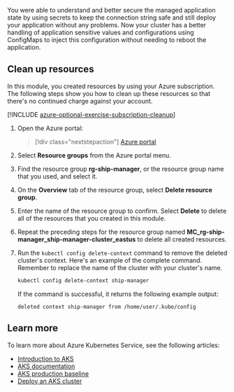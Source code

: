 You were able to understand and better secure the managed application state by using secrets to keep the connection string safe and still deploy your application without any problems. Now your cluster has a better handling of application sensitive values and configurations using ConfigMaps to inject this configuration without needing to reboot the application.

## Clean up resources

In this module, you created resources by using your Azure subscription. The following steps show you how to clean up these resources so that there's no continued charge against your account.

[!INCLUDE [azure-optional-exercise-subscription-cleanup](../../../includes/azure-optional-exercise-subscription-cleanup.md)]

1. Open the Azure portal:

   > [!div class="nextstepaction"]
   > [Azure portal](https://portal.azure.com?azure-portal=true)

1. Select **Resource groups** from the Azure portal menu.

1. Find the resource group **rg-ship-manager**, or the resource group name that you used, and select it.

1. On the **Overview** tab of the resource group, select **Delete resource group**.

1. Enter the name of the resource group to confirm. Select **Delete** to delete all of the resources that you created in this module.

1. Repeat the preceding steps for the resource group named **MC_rg-ship-manager_ship-manager-cluster_eastus** to delete all created resources.

1. Run the `kubectl config delete-context` command to remove the deleted cluster's context. Here's an example of the complete command. Remember to replace the name of the cluster with your cluster's name.

   ```bash
   kubectl config delete-context ship-manager
   ```

   If the command is successful, it returns the following example output:

   ```output
   deleted context ship-manager from /home/user/.kube/config
   ```

## Learn more

To learn more about Azure Kubernetes Service, see the following articles:

- [Introduction to AKS](/training/modules/intro-to-azure-kubernetes-service/)
- [AKS documentation](/azure/aks/)
- [AKS production baseline](/azure/architecture/reference-architectures/containers/aks/secure-baseline-aks)
- [Deploy an AKS cluster](/azure/aks/tutorial-kubernetes-deploy-cluster)
